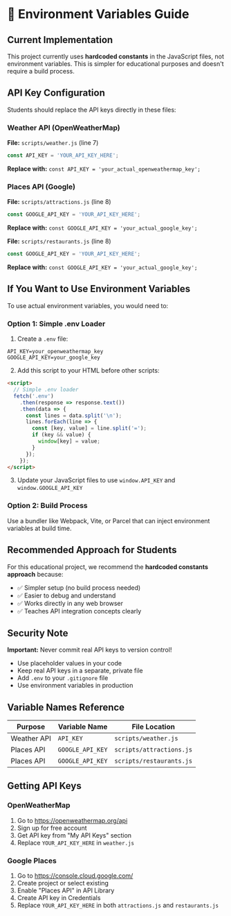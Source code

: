 # 🔧 Environment Variables Guide

## Current Implementation

This project currently uses **hardcoded constants** in the JavaScript files, not environment variables. This is simpler for educational purposes and doesn't require a build process.

## API Key Configuration

Students should replace the API keys directly in these files:

### Weather API (OpenWeatherMap)
**File:** `scripts/weather.js` (line 7)
```javascript
const API_KEY = 'YOUR_API_KEY_HERE';
```
**Replace with:** `const API_KEY = 'your_actual_openweathermap_key';`

### Places API (Google)
**File:** `scripts/attractions.js` (line 8)
```javascript
const GOOGLE_API_KEY = 'YOUR_API_KEY_HERE';
```
**Replace with:** `const GOOGLE_API_KEY = 'your_actual_google_key';`

**File:** `scripts/restaurants.js` (line 8)
```javascript
const GOOGLE_API_KEY = 'YOUR_API_KEY_HERE';
```
**Replace with:** `const GOOGLE_API_KEY = 'your_actual_google_key';`

## If You Want to Use Environment Variables

To use actual environment variables, you would need to:

### Option 1: Simple .env Loader
1. Create a `.env` file:
```
API_KEY=your_openweathermap_key
GOOGLE_API_KEY=your_google_key
```

2. Add this script to your HTML before other scripts:
```html
<script>
  // Simple .env loader
  fetch('.env')
    .then(response => response.text())
    .then(data => {
      const lines = data.split('\n');
      lines.forEach(line => {
        const [key, value] = line.split('=');
        if (key && value) {
          window[key] = value;
        }
      });
    });
</script>
```

3. Update your JavaScript files to use `window.API_KEY` and `window.GOOGLE_API_KEY`

### Option 2: Build Process
Use a bundler like Webpack, Vite, or Parcel that can inject environment variables at build time.

## Recommended Approach for Students

For this educational project, we recommend the **hardcoded constants approach** because:
- ✅ Simpler setup (no build process needed)
- ✅ Easier to debug and understand
- ✅ Works directly in any web browser
- ✅ Teaches API integration concepts clearly

## Security Note

**Important:** Never commit real API keys to version control!

- Use placeholder values in your code
- Keep real API keys in a separate, private file
- Add `.env` to your `.gitignore` file
- Use environment variables in production

## Variable Names Reference

| Purpose | Variable Name | File Location |
|---------|---------------|---------------|
| Weather API | `API_KEY` | `scripts/weather.js` |
| Places API | `GOOGLE_API_KEY` | `scripts/attractions.js` |
| Places API | `GOOGLE_API_KEY` | `scripts/restaurants.js` |

## Getting API Keys

### OpenWeatherMap
1. Go to https://openweathermap.org/api
2. Sign up for free account
3. Get API key from "My API Keys" section
4. Replace `YOUR_API_KEY_HERE` in `weather.js`

### Google Places
1. Go to https://console.cloud.google.com/
2. Create project or select existing
3. Enable "Places API" in API Library
4. Create API key in Credentials
5. Replace `YOUR_API_KEY_HERE` in both `attractions.js` and `restaurants.js`
